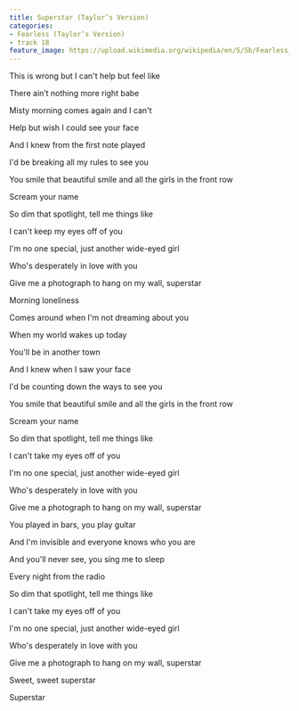 ```yaml
---
title: Superstar (Taylor’s Version)
categories:
- Fearless (Taylor’s Version)
- track 18
feature_image: https://upload.wikimedia.org/wikipedia/en/5/5b/Fearless_%28Taylor%27s_Version%29_%282021_album_cover%29_by_Taylor_Swift.png
--- 
```

This is wrong but I can't help but feel like

There ain’t nothing more right babe

Misty morning comes again and I can't

Help but wish I could see your face

And I knew from the first note played

I'd be breaking all my rules to see you

You smile that beautiful smile and all the girls in the front row

Scream your name

So dim that spotlight, tell me things like

I can't keep my eyes off of you

I'm no one special, just another wide-eyed girl

Who's desperately in love with you

Give me a photograph to hang on my wall, superstar

Morning lonelinеss

Comes around when I'm not dreaming about you

Whеn my world wakes up today

You'll be in another town

And I knew when I saw your face

I'd be counting down the ways to see you

You smile that beautiful smile and all the girls in the front row

Scream your name

So dim that spotlight, tell me things like

I can't take my eyes off of you

I'm no one special, just another wide-eyed girl

Who's desperately in love with you

Give me a photograph to hang on my wall, superstar

You played in bars, you play guitar

And I'm invisible and everyone knows who you are

And you'll never see, you sing me to sleep

Every night from the radio

So dim that spotlight, tell me things like

I can't take my eyes off of you

I'm no one special, just another wide-eyed girl

Who's desperately in love with you

Give me a photograph to hang on my wall, superstar

Sweet, sweet superstar

Superstar